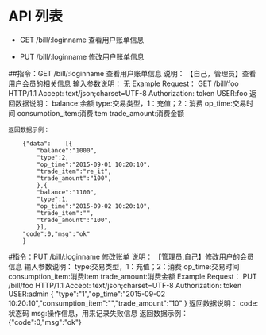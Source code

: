# API 列表
- GET /bill/:loginname 查看用户账单信息

- PUT /bill/:loginname 修改用户账单信息

##指令：GET /bill/:loginname 查看用户账单信息
	说明：
		【自己，管理员】查看用户会员的相关信息
	输入参数说明：
		无
	Example Request：
		GET /bill/foo HTTP/1.1 
		Accept: text/json;charset=UTF-8
		Authorization: token
		USER:foo
	返回数据说明：
		balance:余额
		type:交易类型，1：充值；2：消费
		op_time:交易时间
		consumption_item:消费Item
		trade_amount:消费金额

	返回数据示例：

		{"data":	[{
			"balance":"1000",
			"type":2,
			"op_time":"2015-09-01 10:20:10",
			"trade_item":"re_it",
			"trade_amount":"100",
			},{
			"balance":"1100",
			"type":1,
			"op_time":"2015-09-02 10:20:10",
			"trade_item":"",
			"trade_amount":"100",
			}],
		"code":0,"msg":"ok"
		}


#指令：PUT /bill/:loginname 修改账单
	说明：
		【管理员,自己】修改用户的会员信息
	输入参数说明：
		type:交易类型，1：充值；2：消费
		op_time:交易时间
		consumption_item:消费Item
		trade_amount:消费金额
	Example Request：
		PUT /bill/foo HTTP/1.1 
		Accept: text/json;charset=UTF-8
		Authorization: token
		USER:admin
		{
			"type":"1","op_time":"2015-09-02 10:20:10","consumption_item":"","trade_amount":"10"
		}
	返回数据说明：
		code:状态码
		msg:操作信息，用来记录失败信息
	返回数据示例：
		{"code":0,"msg":"ok"}
